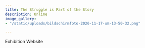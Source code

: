 ```yaml
---
title: The Struggle is Part of the Story
description: Online
image_gallery:
- "/static/uploads/bildschirmfoto-2020-11-17-um-13-50-32.png"

---
```

Exhibition Website